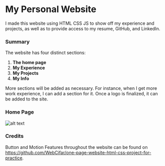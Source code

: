 # My Personal Website
I made this website using HTML CSS JS to show off my experience and projects, as well as to provide access to my resume, GitHub, and LinkedIn.


### Summary
The website has four distinct sections:
1. **The home page**
2. **My Experience**
3. **My Projects**
4. **My Info**

More sections will be added as necessary. For instance, when I get more work experience, I can add a section for it.
Once a logo is finalized, it can be added to the site.

### Home Page
![alt text](https://media.discordapp.net/attachments/928022919337103393/956758422076932156/unknown.png?width=921&height=453)

### Credits
Button and Motion Features throughout the website can be found on <https://github.com/WebCifar/one-page-website-html-css-project-for-practice>.

